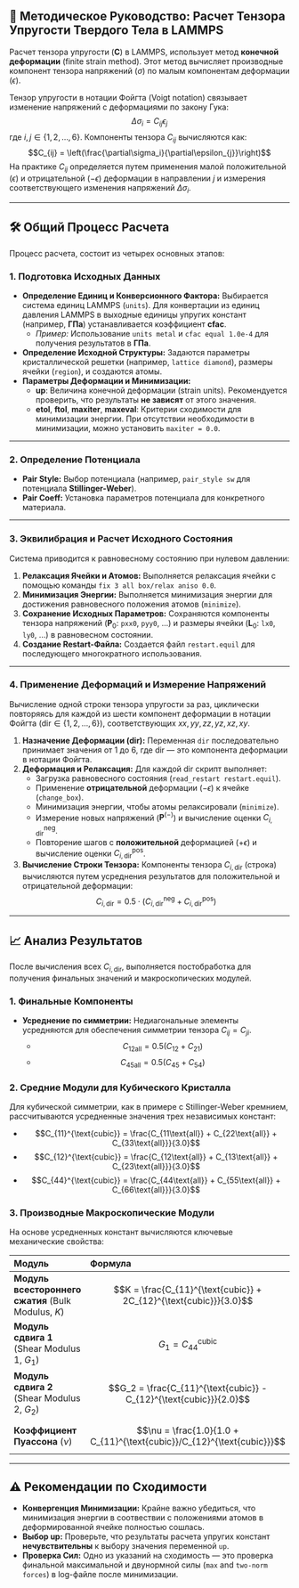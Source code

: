 ## 📄 Методическое Руководство: Расчет Тензора Упругости Твердого Тела в LAMMPS

Расчет тензора упругости ($\mathbf{C}$) в LAMMPS,
использует метод **конечной деформации** (finite strain method).
Этот метод вычисляет производные компонент тензора напряжений ($\sigma$)
по малым компонентам деформации ($\epsilon$).

Тензор упругости в нотации Фойгта (Voigt notation) связывает изменение напряжений
с деформациями по закону Гука: $$\Delta\sigma_{i} = C_{ij}\epsilon_{j}$$
где $i, j \in \{1, 2, \dots, 6\}$. Компоненты тензора $C_{ij}$ вычисляются как:
$$C_{ij} = \left(\frac{\partial\sigma_i}{\partial\epsilon_{j}}\right)$$
На практике $C_{ij}$ определяется путем применения малой положительной ($\epsilon$)
и отрицательной ($-\epsilon$) деформации в направлении $j$ и измерения соответствующего
изменения напряжений $\Delta\sigma_i$.

***

## 🛠️ Общий Процесс Расчета

Процесс расчета, состоит из четырех основных этапов:

### 1. Подготовка Исходных Данных

* **Определение Единиц и Конверсионного Фактора:** Выбирается система единиц LAMMPS (`units`).
  Для конвертации из единиц давления LAMMPS в выходные единицы упругих констант (например, **ГПа**)
  устанавливается коэффициент **cfac**.
    * *Пример:* Использование `units metal` и `cfac equal 1.0e-4` для получения результатов в **ГПа**.
* **Определение Исходной Структуры:** Задаются параметры кристаллической решетки (например, `lattice diamond`),
  размеры ячейки (`region`), и создаются атомы.
* **Параметры Деформации и Минимизации:**
    * **up**: Величина конечной деформации (strain units).
      Рекомендуется проверить, что результаты **не зависят** от этого значения.
    * **etol**, **ftol**, **maxiter**, **maxeval**: Критерии сходимости для минимизации энергии.
      При отсутствии необходимости в минимизации, можно установить `maxiter = 0.0`.

***

### 2. Определение Потенциала

* **Pair Style:** Выбор потенциала (например, `pair_style sw` для потенциала **Stillinger-Weber**).
* **Pair Coeff:** Установка параметров потенциала для конкретного материала.

***

### 3. Эквилибрация и Расчет Исходного Состояния

Система приводится к равновесному состоянию при нулевом давлении:

1.  **Релаксация Ячейки и Атомов:**
   Выполняется релаксация ячейки с помощью команды `fix 3 all box/relax aniso 0.0`.
3.  **Минимизация Энергии:**
   Выполняется минимизация энергии для достижения равновесного положения атомов (`minimize`).
5.  **Сохранение Исходных Параметров:**
   Сохраняются компоненты тензора напряжений ($\mathbf{P}_0$: `pxx0`, `pyy0`, ...)
   и размеры ячейки ($\mathbf{L}_0$: `lx0`, `ly0`, ...) в равновесном состоянии.
7.  **Создание Restart-Файла:** Создается файл `restart.equil`
   для последующего многократного использования.

***

### 4. Применение Деформаций и Измерение Напряжений

Вычисление одной строки тензора упругости за раз, циклически повторяясь
для каждой из шести компонент деформации в нотации Фойгта ($\text{dir} \in \{1, 2, \dots, 6\}$),
соответствующих $xx, yy, zz, yz, xz, xy$.

1.  **Назначение Деформации ($\text{dir}$):**
   Переменная `dir` последовательно принимает значения от 1 до 6,
   где $\text{dir}$ — это компонента деформации в нотации Фойгта.
3.  **Деформация и Релаксация:**
   Для каждой $\text{dir}$ скрипт выполняет:
    * Загрузка равновесного состояния (`read_restart restart.equil`).
    * Применение **отрицательной** деформации ($-\epsilon$) к ячейке (`change_box`).
    * Минимизация энергии, чтобы атомы релаксировали (`minimize`).
    * Измерение новых напряжений ($\mathbf{P}^{(-)}$) и вычисление оценки $C_{i,\text{dir}}^{\text{neg}}$.
    * Повторение шагов с **положительной** деформацией ($+\epsilon$) и вычисление оценки $C_{i,\text{dir}}^{\text{pos}}$.
5.  **Вычисление Строки Тензора:** Компоненты тензора $C_{i, \text{dir}}$ (строка) вычисляются путем усреднения результатов для положительной и отрицательной деформации:
    $$C_{i, \text{dir}} = 0.5 \cdot (C_{i,\text{dir}}^{\text{neg}} + C_{i,\text{dir}}^{\text{pos}})$$

***

## 📈 Анализ Результатов

После вычисления всех $C_{i, \text{dir}}$, выполняется постобработка для получения финальных значений и макроскопических модулей.

### 1. Финальные Компоненты

* **Усреднение по симметрии:** Недиагональные элементы усредняются для обеспечения симметрии тензора $C_{ij} = C_{ji}$.
    * $$C_{12\text{all}} = 0.5(C_{12} + C_{21})$$
    * $$C_{45\text{all}} = 0.5(C_{45} + C_{54})$$

### 2. Средние Модули для Кубического Кристалла

Для кубической симметрии, как в примере с Stillinger-Weber кремнием, рассчитываются усредненные значения трех независимых констант:

* $$C_{11}^{\text{cubic}} = \frac{C_{11\text{all}} + C_{22\text{all}} + C_{33\text{all}}}{3.0}$$
* $$C_{12}^{\text{cubic}} = \frac{C_{12\text{all}} + C_{13\text{all}} + C_{23\text{all}}}{3.0}$$
* $$C_{44}^{\text{cubic}} = \frac{C_{44\text{all}} + C_{55\text{all}} + C_{66\text{all}}}{3.0}$$

### 3. Производные Макроскопические Модули

На основе усредненных констант вычисляются ключевые механические свойства:

| Модуль | Формула |
| :--- | :--- |
| **Модуль всестороннего сжатия** (Bulk Modulus, $K$) | $$K = \frac{C_{11}^{\text{cubic}} + 2C_{12}^{\text{cubic}}}{3.0}$$ |
| **Модуль сдвига 1** (Shear Modulus 1, $G_1$) | $$G_1 = C_{44}^{\text{cubic}}$$ |
| **Модуль сдвига 2** (Shear Modulus 2, $G_2$) | $$G_2 = \frac{C_{11}^{\text{cubic}} - C_{12}^{\text{cubic}}}{2.0}$$ |
| **Коэффициент Пуассона** ($\nu$) | $$\nu = \frac{1.0}{1.0 + C_{11}^{\text{cubic}}/C_{12}^{\text{cubic}}}$$ |

***

## ⚠️ Рекомендации по Сходимости

* **Конвергенция Минимизации:** Крайне важно убедиться, что минимизация энергии в соотвествии с положениями атомов в деформированной ячейке полностью сошлась.
* **Выбор $\text{up}$:** Проверьте, что результаты расчета упругих констант **нечувствительны** к выбору значения переменной `up`.
* **Проверка Сил:** Одно из указаний на сходимость — это проверка финальной максимальной и двунормной силы (`max` and `two-norm forces`) в log-файле после минимизации.
